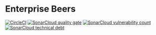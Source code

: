 # Enterprise Beers
[![CircleCI](https://circleci.com/gh/mthmulders/enterprise-beers.svg?style=svg)](https://circleci.com/gh/mthmulders/futbolin)
[![SonarCloud quality gate](https://sonarcloud.io/api/project_badges/measure?project=mthmulders_enterprise-beers&metric=alert_status)](https://sonarcloud.io/dashboard?id=mthmulders_futbolin)
[![SonarCloud vulnerability count](https://sonarcloud.io/api/project_badges/measure?project=mthmulders_enterprise-beers&metric=vulnerabilities)](https://sonarcloud.io/dashboard?id=mthmulders_futbolin)
[![SonarCloud technical debt](https://sonarcloud.io/api/project_badges/measure?project=mthmulders_enterprise-beers&metric=sqale_index)](https://sonarcloud.io/dashboard?id=mthmulders_futbolin)
